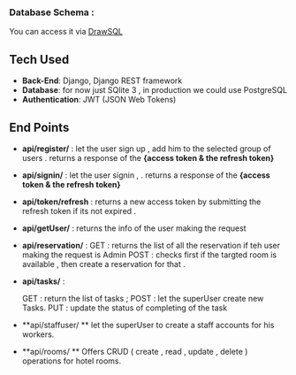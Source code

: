 
### Database Schema : 
You can access it via [DrawSQL](https://drawsql.app/teams/safi-2/diagrams/innobyte)



## Tech Used

- **Back-End**: Django, Django REST framework
- **Database**: for now just SQlite 3 , in production we could use PostgreSQL
- **Authentication**: JWT (JSON Web Tokens)

## End Points

- **api/register/** :
  let the user sign up , add him to the selected group of users . returns a response of the **{access token & the refresh token}**
- **api/signin/** :
  let the user signin , . returns a response of the **{access token & the refresh token}**

- **api/token/refresh** :
  returns a new access token by submitting the refresh token if its not expired .

- **api/getUser/** :
  returns the info of the user making the request

- **api/reservation/** :
    GET : returns the list of all the reservation if teh user making the request is Admin
    POST : checks first if the targted room is available , then create a reservation for that .


- **api/tasks/** :

  GET : return the list of tasks ;
  POST : let the superUser create new Tasks.
  PUT : update the status of completing of the task

- **api/staffuser/ **
  let the superUser to create a staff accounts for his workers.

- **api/rooms/ **
  Offers CRUD ( create , read , update , delete ) operations for hotel rooms.

  
  

